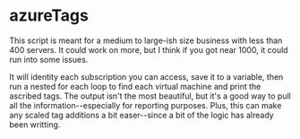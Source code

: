 # azureTags
This script is meant for a medium to large-ish size business with less than 400 servers. It could work on more, but I think if you got near 1000, it could run into some issues. 

It will identity each subscription you can access, save it to a variable, then run a nested for each loop to find each virtual machine and print the ascribed tags. The output isn't the most beautiful, but it's a good way to pull all the information--especially for reporting purposes. Plus, this can make any scaled tag additions a bit easer--since a bit of the logic has already been writting.
